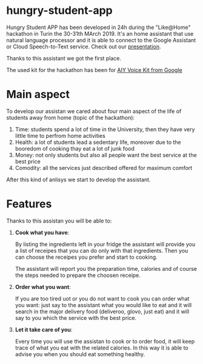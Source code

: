 # hungry-student-app

Hungry Student APP has been developed in 24h during the "Like@Home" hackathon in Turin the 30-31th MArch 2019. It's an home assistant that use natural language processor and it is able to connect to the Google Assistant or Cloud Speech-to-Text service. Check out our [presentation](https://prezi.com/gcdsh_eg6-uu/aiy/?utm_campaign=share&utm_medium=copy).

Thanks to this assistant we got the first place.

The used kit for the hackathon has been for [AIY Voice Kit from Google](https://aiyprojects.withgoogle.com/voice/)

# Main aspect

To develop our assistan we cared about four main aspect of the life of students away from home (topic of the hackathon):
  1. Time: students spend a lot of time in the University, then they have very little time to perfrom home activities
  2. Health: a lot of students lead a sedentary life, moreover due to the booredom of cooking thay eat a lot of junk food
  3. Money: not only students but also all people want the best service at the best price
  4. Comodity: all the services just described offered for maximum comfort
  
After this kind of anlisys we start to develop the assistant.

# Features

Thanks to this assistan you will be able to:
  1. **Cook what you have**:
  
      By listing the ingredients left in your fridge the assistant will provide you a list of receipes that you can do only with that ingredients. Then you can choose the receipes you prefer and start to cooking.
      
      The assistant will report you the preparation time, calories and of course the steps needed to prepare the choosen receipe.
      
  2. **Order what you want**:
  
      If you are too tired uot or you do not want to cook you can order what you want: just say to the assistant what you would like to eat and it will search in the major delivery food (deliveroo, glovo, just eat) and it will say to you which the service with the best price.
      
  3. **Let it take care of you**:
  
      Every time you will use the assistan to cook or to order food, it will keep trace of what you eat with the related calories. In this way it is able to advise you when you should eat something healthy.
      
